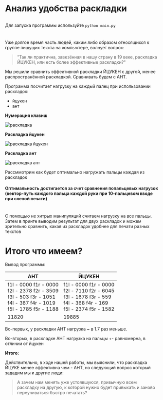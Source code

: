 # Анализ удобства раскладки

##   

Для запуска программы используйте `python main.py`

#
Уже долгое время часть людей, каким либо образом относящихся к группе пишущих текста на компьютере, волнует вопрос: 
>"Так ли практична, завезённая в нашу страну в 19 веке, раскладка ЙЦУКЕН, или есть более эффективные раскладки?"   

Мы решили сравнить эффективной раскладки ЙЦУКЕН с другой, менее распространённой раскладкой. Сравнивать будем с АНТ.

Программа посчитает нагрузку на каждый палец при использовании раскладок:

* йцукен
* ант

**Нумерация клавиш**

![раскладка](https://sun1-24.userapi.com/impg/J9-yxGznQEUdR4_FQGFx62Wn1g_R3vmK3eAr9g/Thd0O5aaJyw.jpg?size=826x251&quality=96&sign=ca66b193e8d7b76a8ae6395dcc858d46&type=album)

**Раскладка йцукен**

![раскладка йцукен](https://hsto.org/r/w1560/getpro/geektimes/post_images/766/a78/9eb/766a789eb2a7bf3e024bbf0602d53d87.png)

**Раскладка ант**

![раскладка ант](https://hsto.org/r/w1560/getpro/geektimes/post_images/dd7/793/5e6/dd77935e6b65b5b49aad609da43157db.jpg)

Рассммотрим как будет оптимально нагружать пальцы каждая из раскладок

#### Оптимальность достигается за счет сравнения попальцевых нагрузок (вектор-путь каждого пальца каждой руки при 10-пальцевом вводе при слепой печати) ####

#

С помощью не хитрых манипуляций считаем нагрузку на все пальцы.
Затем в принте выводим результат для двух раскладок и можем зрительно сравнить, какая из раскладок удобнее для печати
разных текстов

# Итого что имеем?

Вывод программы:

| АНТ                   | ЙЦУКЕН |
|-----------------------|--------|
| f1l - 0000	f1r - 0000 <br/>f2l - 2378	f2r - 3509<br/>f3l - 503	f3r - 1051<br/>f4l - 387	f4r - 1019<br/>f5l - 1785	f5r - 1188| f1l - 0000	f1r - 0000<br/>f2l - 7110	f2r - 6045<br/>f3l - 1678	f3r - 559<br/>f4l - 368	f4r - 169<br/>f5l - 2374	f5r - 1582|
|11820|19885|

Во-первых, у раскладки АНТ нагрузка ~ в 1.7 раз меньше.

Во-вторых, в раскладке АНТ нагрузка на пальцы +- равномерна, в отличии от йцукен

**Итого:**

Действительно, в ходе нашей работы, мы выяснили, что раскладка ЙЦУКЕ менее эффективна чем - АНТ, но следующий вопрос который зададим мы и другие люди: 
>А зачем нам менять уже устоявшуюся, привычную всем раскладку на другую, к которой нужно будет привыкать и заново переучиваться быстро печатать?






























